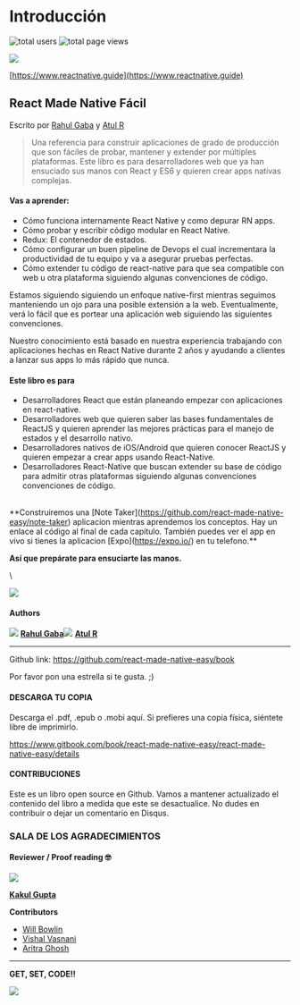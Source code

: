 # Introducción

![total users](https://badges.reactnative.guide/api?type=users) ![total page views](https://badges.reactnative.guide/api?type=pageviews)

![](cover.jpg)

[https://www.reactnative.guide](https://www.reactnative.guide)

## React Made Native Fácil

Escrito por [Rahul Gaba](http://rahulgaba.com) y [Atul R](http://atulr.com)

> Una referencia para construir aplicaciones de grado de producción que son fáciles de probar, mantener y extender por múltiples plataformas. Este libro es para desarrolladores web que ya han ensuciado sus manos con React y ES6 y quieren crear apps nativas complejas.&#x20;

#### Vas a aprender:

* Cómo funciona internamente React Native y como depurar RN apps.
* Cómo probar y escribir código modular en React Native.
* Redux: El contenedor de estados.
* Cómo configurar un buen pipeline de Devops el cual incrementara la productividad de tu equipo y va a asegurar pruebas perfectas.
* Cómo extender tu código de react-native para que sea compatible con web u otra plataforma siguiendo algunas convenciones de código.

Estamos siguiendo siguiendo un enfoque native-first mientras seguimos manteniendo un ojo para una posible extensión a la web. Eventualmente, verá lo fácil que es portear una aplicación web siguiendo las siguientes convenciones.

Nuestro conocimiento está basado en nuestra experiencia trabajando con aplicaciones hechas en React Native durante 2 años y ayudando a clientes a lanzar sus apps lo más rápido que nunca.

#### Este libro es para

* Desarrolladores React que están planeando empezar con aplicaciones en react-native.
* Desarrolladores web que quieren saber las bases fundamentales de ReactJS y quieren aprender las mejores prácticas para el manejo de estados y el desarrollo nativo.
* Desarrolladores nativos de iOS/Android que quieren conocer ReactJS y quieren empezar a crear apps usando React-Native.
* Desarrolladores React-Native que buscan extender su base de código para admitir otras plataformas siguiendo algunas convenciones convenciones de código.

\
\*\*Construiremos una \[Note Taker]\(https://github.com/react-made-native-easy/note-taker) aplicacion mientras aprendemos los conceptos. Hay un enlace al código al final de cada capítulo. También puedes ver el app en vivo si tienes la aplicacion \[Expo]\(https://expo.io/) en tu telefono.\*\*

**Así que prepárate para ensuciarte las manos.**

\


![](assets/images/0/getset.gif)

#### Authors

![](https://avatars2.githubusercontent.com/u/7898942?s=100) [**Rahul Gaba**](https://github.com/react-made-native-easy/book/commits?author=rgabs)![](https://avatars2.githubusercontent.com/u/4029423?s=100) [**Atul R**](https://github.com/react-made-native-easy/book/commits?author=master-atul)

***

Github link: https://github.com/react-made-native-easy/book

Por favor pon una estrella si te gusta. ;)

#### DESCARGA TU COPIA

Descarga el .pdf, .epub o .mobi aquí. Si prefieres una copia física, siéntete libre de imprimirlo.

https://www.gitbook.com/book/react-made-native-easy/react-made-native-easy/details

#### CONTRIBUCIONES

Este es un libro open source en Github. Vamos a mantener actualizado el contenido del libro a medida que este se desactualice. No dudes en contribuir o dejar un comentario en Disqus.

### SALA DE LOS AGRADECIMIENTOS

#### **Reviewer / Proof reading** 🤓

![](https://avatars2.githubusercontent.com/u/10727047?s=100)

[**Kakul Gupta**](https://github.com/react-made-native-easy/book/commits?author=kakulgupta)

**Contributors**

* [Will Bowlin](https://github.com/react-made-native-easy/book/commits?author=wbowlin)
* [Vishal Vasnani](https://github.com/react-made-native-easy/book/commits?author=vishal9950)
* [Aritra Ghosh](https://github.com/react-made-native-easy/book/commits?author=Ar11rA)

***

**GET, SET, CODE!!**

![](assets/images/license.png)
